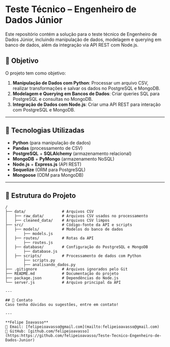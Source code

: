 # Teste Técnico – Engenheiro de Dados Júnior

Este repositório contém a solução para o teste técnico de Engenheiro de Dados Júnior, incluindo manipulação de dados, modelagem e querying em banco de dados, além da integração via API REST com Node.js.

## 📌 Objetivo
O projeto tem como objetivo:
1. **Manipulação de Dados com Python**: Processar um arquivo CSV, realizar transformações e salvar os dados no PostgreSQL e MongoDB.
2. **Modelagem e Querying em Bancos de Dados**: Criar queries SQL para PostgreSQL e consultas no MongoDB.
3. **Integração de Dados com Node.js**: Criar uma API REST para interação com PostgreSQL e MongoDB.

---

## 🚀 Tecnologias Utilizadas
- **Python** (para manipulação de dados)
- **Pandas** (processamento de CSV)
- **PostgreSQL** + **SQLAlchemy** (armazenamento relacional)
- **MongoDB** + **PyMongo** (armazenamento NoSQL)
- **Node.js** + **Express.js** (API REST)
- **Sequelize** (ORM para PostgreSQL)
- **Mongoose** (ODM para MongoDB)

---

## 📄 Estrutura do Projeto
```plaintext
/
├── data/                # Arquivos CSV
│   ├── raw_data/        # Arquivos CSV usados no processamento
│   ├── cleaned_data/    # Arquivos CSV limpos
├── src/                 # Código-fonte da API e scripts
│   ├── models/          # Modelos do banco de dados
│       ├── models.js
│   ├── routes/          # Rotas da API
│       ├── routes.js
│   ├── database/        # Configuração do PostgreSQL e MongoDB
│       ├── database.js
│   ├── scripts/         # Processamento de dados com Python
│       ├── scripts.py
│       ├── analisando_dados.py
├── .gitignore           # Arquivos ignorados pelo Git
├── README.md            # Documentação do projeto
├── package.json         # Dependências do Node.js
└── server.js            # Arquivo principal da API

---

## 📌 Contato
Caso tenha dúvidas ou sugestões, entre em contato!

---

**Felipe Ioavasso**  
📧 Email: [felipeioavasso@gmail.com](mailto:felipeioavasso@gmail.com)  
🔗 GitHub: [github.com/felipeioavasso](https:https://github.com/felipeioavasso/Teste-Tecnico-Engenheiro-de-Dados-Junior)